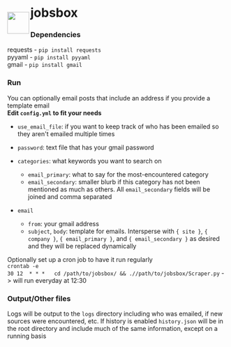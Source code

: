 <div>
  <img src="https://upload.wikimedia.org/wikipedia/commons/0/04/Briefcase_font_awesome.svg" height=50 align="left" style="padding-top:15px; display:inline">
  <h1>jobsbox</h1>
</div>

### Dependencies
requests - `pip install requests`  
pyyaml - `pip install pyyaml`  
gmail - `pip install gmail`  

### Run
You can optionally email posts that include an address if you provide a template email  
**Edit `config.yml` to fit your needs**
- `use_email_file`: if you want to keep track of who has been emailed so they aren't emailed multiple times
- `password`: text file that has your gmail password
- `categories`: what keywords you want to search on 
  - `email_primary`: what to say for the most-encountered category
  - `email_secondary`: smaller blurb if this category has not been mentioned as much as others. All `email_secondary` fields will be joined and comma separated
  
- `email`
  - `from`: your gmail address
  - `subject`, `body`: template for emails. Intersperse with `{ site }`, `{ company }`, `{ email_primary }`, and `{ email_secondary }` as desired and they will be replaced dynamically
  
Optionally set up a cron job to have it run regularly  
`crontab -e`  
`30 12  * * *   cd /path/to/jobsbox/ && .//path/to/jobsbox/Scraper.py`
-> will run everyday at 12:30

### Output/Other files
Logs will be output to the `logs` directory including who was emailed, if new sources were encountered, etc. 
If history is enabled `history.json` will be in the root directory and include much of the same information, except on a running basis

